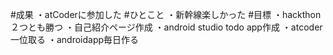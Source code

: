 #成果
・atCoderに参加した
#ひとこと
・新幹線楽しかった
#目標
・hackthon２つとも勝つ
・自己紹介ページ作成
・android studio todo app作成
・atcoder一位取る
・androidapp毎日作る
